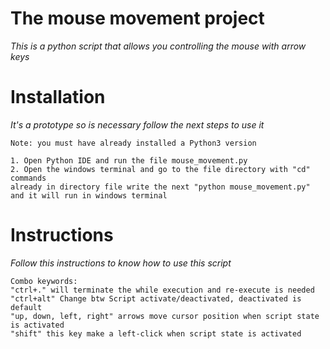 # The mouse movement project
_This is a python script that allows you controlling the mouse with arrow keys_

# Installation
_It's a prototype so is necessary follow the next steps to use it_

```
Note: you must have already installed a Python3 version

1. Open Python IDE and run the file mouse_movement.py
2. Open the windows terminal and go to the file directory with "cd" commands
already in directory file write the next "python mouse_movement.py" and it will run in windows terminal
```

# Instructions

_Follow this instructions to know how to use this script_

```
Combo keywords:
"ctrl+." will terminate the while execution and re-execute is needed
"ctrl+alt" Change btw Script activate/deactivated, deactivated is default
"up, down, left, right" arrows move cursor position when script state is activated
"shift" this key make a left-click when script state is activated
```



